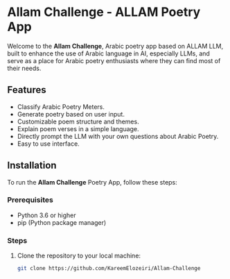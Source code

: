 # Allam Challenge - ALLAM Poetry App

Welcome to the **Allam Challenge**, Arabic poetry app based on ALLAM LLM, built to enhance the use of Arabic language in AI, especially LLMs, and serve as a place for Arabic poetry enthusiasts where they can find most of their needs.

## Features
- Classify Arabic Poetry Meters.
- Generate poetry based on user input.
- Customizable poem structure and themes.
- Explain poem verses in a simple language.
- Directly prompt the LLM with your own questions about Arabic Poetry.
- Easy to use interface.

## Installation

To run the **Allam Challenge** Poetry App, follow these steps:

### Prerequisites
- Python 3.6 or higher
- pip (Python package manager)

### Steps

1. Clone the repository to your local machine:

   ```bash
   git clone https://github.com/KareemElozeiri/Allam-Challenge
   ```

